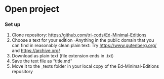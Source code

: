 # Open project

### Set up
1. Clone repository: https://github.com/tri-cods/Ed-Minimal-Editions
2. Choose a text for your edition 
    -Anything in the public domain that you can find in reasonably clean plain text: Try https://www.gutenberg.org/  and            https://archive.org/ 
3. Download as plain text (file extension ends in .txt)
4. Save the text file as “title.md” 
5. Move it to the _texts folder in your local copy of the Ed-Minimal-Editions repository

